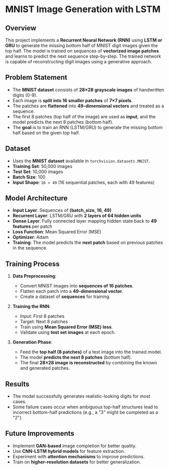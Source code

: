 # MNIST Image Generation with LSTM

## Overview
This project implements a **Recurrent Neural Network (RNN)** using **LSTM or GRU** to generate the missing bottom half of MNIST digit images given the top half. The model is trained on sequences of **vectorized image patches** and learns to predict the next sequence step-by-step. The trained network is capable of reconstructing digit images using a generative approach.

## Problem Statement
- The **MNIST dataset** consists of **28×28 grayscale images** of handwritten digits (0-9).
- Each image is **split into 16 smaller patches** of **7×7 pixels**.
- The patches are **flattened** into **49-dimensional vectors** and treated as a sequence.
- The first 8 patches (top half of the image) are used as **input**, and the model predicts the next 8 patches (bottom half).
- The **goal** is to train an RNN (LSTM/GRU) to generate the missing bottom half based on the given top half.

## Dataset
- Uses the **MNIST dataset** available in `torchvision.datasets.MNIST`.
- **Training Set**: 50,000 images
- **Test Set**: 10,000 images
- **Batch Size**: 100
- **Input Shape**: `16 × 49` (16 sequential patches, each with 49 features)

## Model Architecture
- **Input Layer**: Sequences of **(batch_size, 16, 49)**
- **Recurrent Layer**: LSTM/GRU with **2 layers of 64 hidden units**
- **Dense Layer**: Fully connected layer mapping hidden state back to **49 features** per patch
- **Loss Function**: Mean Squared Error (MSE)
- **Optimizer**: Adam
- **Training**: The model predicts the **next patch** based on previous patches in the sequence.

## Training Process
1. **Data Preprocessing**:
   - Convert MNIST images into **sequences of 16 patches**.
   - Flatten each patch into a **49-dimensional vector**.
   - Create a dataset of **sequences** for training.

2. **Training the RNN**:
   - Input: First 8 patches
   - Target: Next 8 patches
   - Train using **Mean Squared Error (MSE) loss**.
   - Validate using **test set images** at each epoch.

3. **Generation Phase**:
   - Feed the **top half (8 patches)** of a test image into the trained model.
   - The model **predicts the next 8 patches** (bottom half).
   - The final **28×28 image is reconstructed** by combining the known and generated patches.

## Results
- The model successfully generates realistic-looking digits for most cases.
- Some failure cases occur when ambiguous top-half structures lead to incorrect bottom-half predictions (e.g., a "3" might be completed as a "2").

## Future Improvements
- Implement **GAN-based** image completion for better quality.
- Use **CNN-LSTM hybrid models** for feature extraction.
- Experiment with **attention mechanisms** to improve predictions.
- Train on **higher-resolution datasets** for better generalization.

